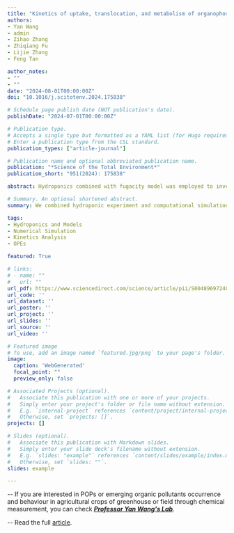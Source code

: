 ```yaml
---
title: "Kinetics of uptake, translocation, and metabolism of organophosphate esters in japonica rice (Oryza sativa L.): Hydroponic experiment combined with model"
authors:
- Yan Wang
- admin
- Zihao Zhang
- Zhiqiang Fu
- Lijie Zhang
- Feng Tan

author_notes:
- ""
- ""
date: "2024-08-01T00:00:00Z"
doi: "10.1016/j.scitotenv.2024.175838"

# Schedule page publish date (NOT publication's date).
publishDate: "2024-07-01T00:00:00Z"

# Publication type.
# Accepts a single type but formatted as a YAML list (for Hugo requirements).
# Enter a publication type from the CSL standard.
publication_types: ["article-journal"]

# Publication name and optional abbreviated publication name.
publication: "*Science of the Total Environment*"
publication_short: "951(2024): 175838"

abstract: Hydroponics combined with fugacity model was employed to investigate the kinetics of uptake, accumulation, and metabolism of organophosphate esters (OPEs) by japonica rice. The time-dependent process for uptake and accumulation of 5 OPEs and their diester-metabolites in both rice root and shoot fitted well with the pseudo-first-order kinetic model. The peak OPE accumulations in rice root and shoot were significantly positively or negatively correlated with their octanol-water partition coefficient (logKow) respectively, but not for their apparent accumulation rates. Root concentration factors (RCFs) and root-to-shoot translocation factors (TFs) of OPEs were found to be positively and negatively correlated with their logKow, respectively. Triphenyl phosphate with benzene ring substituents showed the highest RCF, but the lowest TF, because of its high potential for root adsorption due to the π electron-rich structures. Sterilized root exudates can hinder the root adsorption and absorption of OPEs from solution probably through competitive adsorption of OPEs with root surface. The first-hand transport and metabolism rates were also obtained by generating these rates to fit the dynamic fugacity model with the measurement values. The simulation indicated that the kinetics of OPE accumulation in rice plants may be controlled by multiple processes and physicochemical properties besides Kow.

# Summary. An optional shortened abstract.
summary: We combined hydroponic experiment and computational simulation to mine the kinetics for OPEs in solution-rice system.

tags:
- Hydroponics and Models 
- Numerical Simulation
- Kinetics Analysis
- OPEs

featured: True

# links:
# - name: ""
#   url: ""
url_pdf: https://www.sciencedirect.com/science/article/pii/S0048969724059941/pdfft?md5=e02a0e603ed396ce1dfca2a4462f8a42&pid=1-s2.0-S0048969724059941-main.pdf
url_code: ''
url_dataset: ''
url_poster: ''
url_project: ''
url_slides: ''
url_source: ''
url_video: ''

# Featured image
# To use, add an image named `featured.jpg/png` to your page's folder. 
image:
  caption: 'WebGenerated'
  focal_point: ""
  preview_only: false

# Associated Projects (optional).
#   Associate this publication with one or more of your projects.
#   Simply enter your project's folder or file name without extension.
#   E.g. `internal-project` references `content/project/internal-project/index.md`.
#   Otherwise, set `projects: []`.
projects: []

# Slides (optional).
#   Associate this publication with Markdown slides.
#   Simply enter your slide deck's filename without extension.
#   E.g. `slides: "example"` references `content/slides/example/index.md`.
#   Otherwise, set `slides: ""`.
slides: example

---
```


-- If you are interested in POPs or emerging organic pollutants occurrence and behaviour in agricultural crops of greenhouse or field through chemical measurement, you can check [_**Professor Yan Wang's Lab**_](http://faculty.dlut.edu.cn/wangyan/en/index.htm).

-- Read the full [article](https://www.sciencedirect.com/science/article/pii/S0048969724059941?via%3Dihub).



